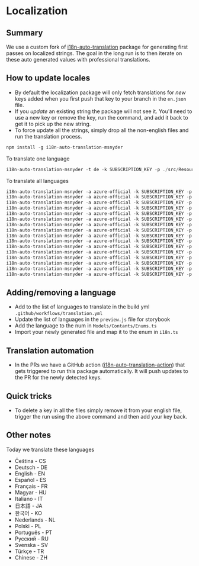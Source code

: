 # Localization

## Summary

We use a custom fork of [i18n-auto-translation](https://github.com/msnyder-msft/i18n-auto-translation-msnyder) package for generating first passes on localized strings. The goal in the long run is to then iterate on these auto generated values with professional translations.

## How to update locales

- By default the localization package will only fetch translations for *new* keys added when you first push that key to your branch in the `en.json` file.
- If you *update* an existing string the package will not see it. You'll need to use a new key or remove the key, run the command, and add it back to get it to pick up the new string.
- To force update all the strings, simply drop all the non-english files and run the translation process.

```ts
npm install -g i18n-auto-translation-msnyder
```

To translate one language

```ts
i18n-auto-translation-msnyder -t de -k SUBSCRIPTION_KEY -p ./src/Resources/Locales/en.json -l westus2 -f en -a azure-official 
```

To translate all languages

```ts
i18n-auto-translation-msnyder -a azure-official -k SUBSCRIPTION_KEY -p ./src/Resources/Locales/en.json -l westus2 -f en -t cs
i18n-auto-translation-msnyder -a azure-official -k SUBSCRIPTION_KEY -p ./src/Resources/Locales/en.json -l westus2 -f en -t de
i18n-auto-translation-msnyder -a azure-official -k SUBSCRIPTION_KEY -p ./src/Resources/Locales/en.json -l westus2 -f en -t es
i18n-auto-translation-msnyder -a azure-official -k SUBSCRIPTION_KEY -p ./src/Resources/Locales/en.json -l westus2 -f en -t fr
i18n-auto-translation-msnyder -a azure-official -k SUBSCRIPTION_KEY -p ./src/Resources/Locales/en.json -l westus2 -f en -t hu
i18n-auto-translation-msnyder -a azure-official -k SUBSCRIPTION_KEY -p ./src/Resources/Locales/en.json -l westus2 -f en -t it
i18n-auto-translation-msnyder -a azure-official -k SUBSCRIPTION_KEY -p ./src/Resources/Locales/en.json -l westus2 -f en -t ja
i18n-auto-translation-msnyder -a azure-official -k SUBSCRIPTION_KEY -p ./src/Resources/Locales/en.json -l westus2 -f en -t ko
i18n-auto-translation-msnyder -a azure-official -k SUBSCRIPTION_KEY -p ./src/Resources/Locales/en.json -l westus2 -f en -t nl
i18n-auto-translation-msnyder -a azure-official -k SUBSCRIPTION_KEY -p ./src/Resources/Locales/en.json -l westus2 -f en -t pl
i18n-auto-translation-msnyder -a azure-official -k SUBSCRIPTION_KEY -p ./src/Resources/Locales/en.json -l westus2 -f en -t pt
i18n-auto-translation-msnyder -a azure-official -k SUBSCRIPTION_KEY -p ./src/Resources/Locales/en.json -l westus2 -f en -t pt-pt
i18n-auto-translation-msnyder -a azure-official -k SUBSCRIPTION_KEY -p ./src/Resources/Locales/en.json -l westus2 -f en -t ru
i18n-auto-translation-msnyder -a azure-official -k SUBSCRIPTION_KEY -p ./src/Resources/Locales/en.json -l westus2 -f en -t sv
i18n-auto-translation-msnyder -a azure-official -k SUBSCRIPTION_KEY -p ./src/Resources/Locales/en.json -l westus2 -f en -t tr
i18n-auto-translation-msnyder -a azure-official -k SUBSCRIPTION_KEY -p ./src/Resources/Locales/en.json -l westus2 -f en -t zh-Hans
```

## Adding/removing a language

- Add to the list of languages to translate in the build yml `.github/workflows/translation.yml`
- Update the list of languages in the `preview.js` file for storybook
- Add the language to the num in `Models/Contants/Enums.ts`
- Import your newly generated file and map it to the enum in `i18n.ts`

## Translation automation

- In the PRs we have a GitHub action ([i18n-auto-translation-action](https://github.com/msnyder-msft/i18n-auto-translation-action)) that gets triggered to run this package automatically. It will push updates to the PR for the newly detected keys.

## Quick tricks

- To delete a key in all the files simply remove it from your english file, trigger the run using the above command and then add your key back.

## Other notes

Today we translate these languages

- Čeština - CS
- Deutsch - DE
- English - EN
- Español - ES
- Français - FR
- Magyar - HU
- Italiano - IT
- 日本語 - JA
- 한국어 - KO
- Nederlands - NL
- Polski - PL
- Português - PT
- Русский - RU
- Svenska - SV
- Türkçe - TR
- Chinese - ZH
